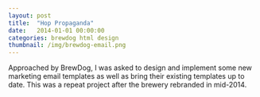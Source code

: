 ```yaml
---
layout: post
title:  "Hop Propaganda"
date:   2014-01-01 00:00:00
categories: brewdog html design
thumbnail: /img/brewdog-email.png
---
```


Approached by BrewDog, I was asked to design and implement some new marketing email templates as well as bring their existing templates up to date. This was a repeat project after the brewery rebranded in mid-2014.